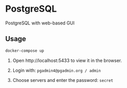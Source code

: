 # PostgreSQL

PostgreSQL with web-based GUI

## Usage

```sh
docker-compose up
```

1. Open http://localhost:5433 to view it in the browser.

2. Login with: `pgadmin4@pgadmin.org / admin`

3. Choose servers and enter the password: `secret`

